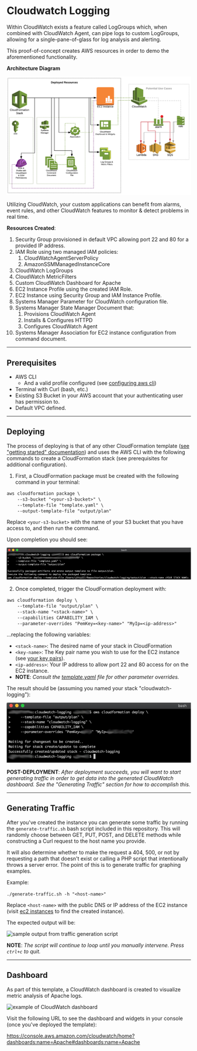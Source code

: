 # Cloudwatch Logging
Within CloudWatch exists a feature called LogGroups which, when combined with CloudWatch Agent, can pipe logs to custom LogGroups, allowing for a single-pane-of-glass for log analysis and alerting.

This proof-of-concept creates AWS resources in order to demo the aforementioned functionality.

**Architecture Diagram**

![deployed architecture and future state](./architecture.png)

Utilizing CloudWatch, your custom applications can benefit from alarms, event rules, and other CloudWatch features to monitor & detect problems in real time.

**Resources Created**:
1. Security Group provisioned in default VPC allowing port 22 and 80 for a provided IP address.
2. IAM Role using two managed IAM policies: 
   1. CloudWatchAgentServerPolicy
   2. AmazonSSMManagedInstanceCore
3. CloudWatch LogGroups
4. CloudWatch MetricFilters
5. Custom CloudWatch Dashboard for Apache
6. EC2 Instance Profile using the created IAM Role.
7. EC2 Instance using Security Group and IAM Instance Profile.
8. Systems Manager Parameter for CloudWatch configuration file.
9. Systems Manager State Manager Document that:
    1.  Provisions CloudWatch Agent
    2.  Installs & Configures HTTPD
    3.  Configures CloudWatch Agent
10. Systems Manager Association for EC2 instance configuration from command document.

---

## Prerequisites
- AWS CLI
  - And a valid profile configured (see [configuring aws cli](https://docs.aws.amazon.com/cli/latest/userguide/cli-chap-configure.html))
- Terminal with Curl (bash, etc.)
- Existing S3 Bucket in your AWS account that your authenticating user has permission to.
- Default VPC defined.

---

## Deploying
The process of deploying is that of any other CloudFormation template ([see "getting started" documentation](https://docs.aws.amazon.com/AWSCloudFormation/latest/UserGuide/GettingStarted.Walkthrough.html)) and uses the AWS CLI with the following commands to create a CloudFormation stack (see prerequisites for additional configuration).

1. First, a CloudFormation package must be created with the following command in your terminal:

```
aws cloudformation package \
    --s3-bucket "<your-s3-bucket>" \
    --template-file "template.yaml" \
    --output-template-file "output/plan"
```

Replace ```<your-s3-bucket>``` with the name of your S3 bucket that you have access to, and then run the command.

Upon completion you should see:

![completing the package step](./step-package.png)

2. Once completed, trigger the CloudFormation deployment with:

```
aws cloudformation deploy \
    --template-file "output/plan" \
    --stack-name "<stack-name>" \
    --capabilities CAPABILITY_IAM \
    --parameter-overrides "PemKey=<key-name>" "MyIp=<ip-address>"
```

...replacing the following variables:
- ```<stack-name>```: The desired name of your stack in CloudFormation
- ```<key-name>```: The Key pair name you wish to use for the EC2 instance (see [your key pairs](https://console.aws.amazon.com/ec2/v2/home?#KeyPairs:)).
- ```<ip-address>```: Your IP address to allow port 22 and 80 access for on the EC2 instance.
- **NOTE**: _Consult the [template.yaml](./template.yaml) file for other parameter overrides._

The result should be (assuming you named your stack "cloudwatch-logging"):

![completing the deploy step](./step-deploy.png)

**POST-DEPLOYMENT**: _After deployment succeeds, you will want to start generating traffic in order to get data into the generated CloudWatch dashboard. See the "Generating Traffic" section for how to accomplish this._

---

## Generating Traffic
After you've created the instance you can generate some traffic by running the ```generate-traffic.sh``` bash script included in this repository. This will randomly choose between GET, PUT, POST, and DELETE methods while constructing a Curl request to the host name you provide. 

It will also determine whether to make the request a 404, 500, or not by requesting a path that doesn't exist or calling a PHP script that intentionally throws a server error. The point of this is to generate traffic for graphing examples.

Example:

```./generate-traffic.sh -h "<host-name>"```

Replace ```<host-name>``` with the public DNS or IP address of the EC2 instance (visit [ec2 instances](https://console.aws.amazon.com/ec2/v2/home?#Instances:sort=tag:Name) to find the created instance).

The expected output will be:

![sample output from traffic generation script](./step-generate.png)

**NOTE**: _The script will continue to loop until you manually intervene. Press ```ctrl+c``` to quit._

---

## Dashboard
As part of this template, a CloudWatch dashboard is created to visualize metric analysis of Apache logs. 

![example of CloudWatch dashboard](./dashboard-example.png)

Visit the following URL to see the dashboard and widgets in your console (once you've deployed the template):

https://console.aws.amazon.com/cloudwatch/home?dashboards:name=Apache#dashboards:name=Apache